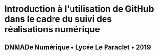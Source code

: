 # Introduction à l'utilisation de GitHub dans le cadre du suivi des réalisations numérique
## DNMADe Numérique • Lycée Le Paraclet • 2019
